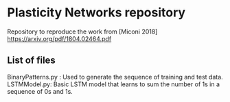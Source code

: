 # Plasticity Networks repository
Repository to reproduce the work from [Miconi 2018] 
https://arxiv.org/pdf/1804.02464.pdf


## List of files

BinaryPatterns.py : Used to generate the sequence of training and test data. 
LSTMModel.py: Basic LSTM model that learns to sum the number of 1s in a sequence of 0s and 1s.
